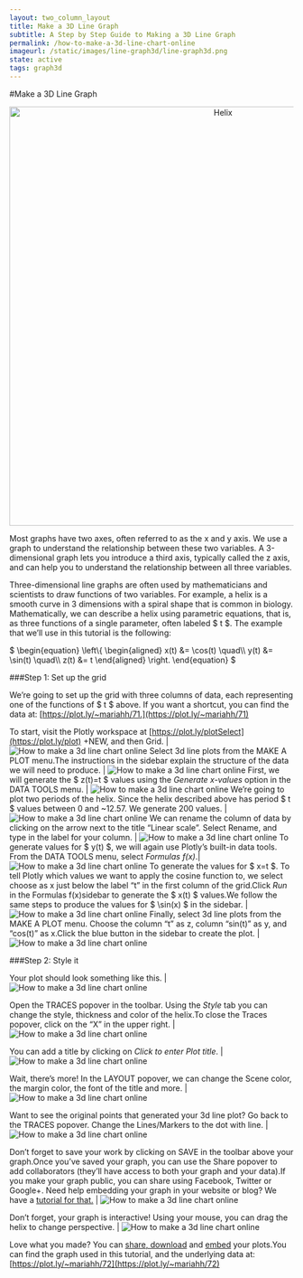 ```yaml
---
layout: two_column_layout
title: Make a 3D Line Graph
subtitle: A Step by Step Guide to Making a 3D Line Graph
permalink: /how-to-make-a-3d-line-chart-online
imageurl: /static/images/line-graph3d/line-graph3d.png
state: active
tags: graph3d
---
```


#Make a 3D Line Graph

<div>
    <a href="https://plot.ly/~mariahh/72/" target="_blank" title="Helix" style="display: block; text-align: center;"><img src="https://plot.ly/~mariahh/72.png" alt="Helix" style="max-width: 100%;width: 742px;"  width="742" onerror="this.onerror=null;this.src='https://plot.ly/404.png';" /></a>
    <script data-plotly="mariahh:72" src="https://plot.ly/embed.js" async></script>
</div>

Most graphs have two axes, often referred to as the x and y axis. We use a graph to understand the relationship between these two variables. A 3-dimensional graph lets you introduce a third axis, typically called the z axis, and can help you to understand the relationship between all three variables.

Three-dimensional line graphs are often used by mathematicians and scientists to draw functions of two variables. For example, a helix is a smooth curve in 3 dimensions with a spiral shape that is common in biology. Mathematically, we can describe a helix using parametric equations, that is, as three functions of a single parameter, often labeled $ t $. The example that we’ll use in this tutorial is the following:

<p>$ \begin{equation} \left\{ \begin{aligned} x(t) &amp;= \cos(t) \quad\\ y(t) &amp;= \sin(t) \quad\\ z(t) &amp;= t \end{aligned} \right. \end{equation} $</p>

###Step 1: Set up the grid

We’re going to set up the grid with three columns of data, each representing one of the functions of $ t $ above. If you want a shortcut, you can find the data at: [https://plot.ly/~mariahh/71.](https://plot.ly/~mariahh/71)

To start, visit the Plotly workspace at [https://plot.ly/plotSelect](https://plot.ly/plot) +NEW, and then Grid. | ![How to make a 3d line chart online](/static/images/line-graph3d/image10.png)
Select 3d line plots from the MAKE A PLOT menu.The instructions in the sidebar explain the structure of the data we will need to produce. | ![How to make a 3d line chart online](/static/images/line-graph3d/image05.png)
First, we will generate the $ z(t)=t $ values using the *Generate x-values* option in the DATA TOOLS menu. | ![How to make a 3d line chart online](/static/images/line-graph3d/image04.png)
We’re going to plot two periods of the helix. Since the helix described above has period $ t $ values between 0 and ~12.57. We generate 200 values. | ![How to make a 3d line chart online](/static/images/line-graph3d/image09.png)
We can rename the column of data by clicking on the arrow next to the title “Linear scale”. Select Rename, and type in the label for your column. | ![How to make a 3d line chart online](/static/images/line-graph3d/image02.png)
To generate values for $ y(t) $, we will again use Plotly’s built-in data tools. From the DATA TOOLS menu, select *Formulas f(x)*.| ![How to make a 3d line chart online](/static/images/line-graph3d/image01.png)
To generate the values for $ x=t $. To tell Plotly which values we want to apply the cosine function to, we select choose as x just below the label “t” in the first column of the grid.Click *Run* in the Formulas f(x)sidebar to generate the $ x(t) $ values.We follow the same steps to produce the values for $ \sin(x) $ in the sidebar. | ![How to make a 3d line chart online](/static/images/line-graph3d/image01.png)
Finally, select 3d line plots from the MAKE A PLOT menu. Choose the column “t” as z, column “sin(t)” as y, and “cos(t)” as x.Click the blue button in the sidebar to create the plot. | ![How to make a 3d line chart online](/static/images/line-graph3d/image07.png)

###Step 2: Style it

Your plot should look something like this. | ![How to make a 3d line chart online](/static/images/line-graph3d/image08.png)

Open the TRACES popover in the toolbar. Using the *Style* tab you can change the style, thickness and color of the helix.To close the Traces popover, click on the “X” in the upper right. | ![How to make a 3d line chart online](/static/images/line-graph3d/image00.png)

You can add a title by clicking on *Click to enter Plot title*. | ![How to make a 3d line chart online](/static/images/line-graph3d/image03.png)

Wait, there’s more! In the LAYOUT popover, we can change the Scene color, the margin color, the font of the title and more. | ![How to make a 3d line chart online](/static/images/line-graph3d/image12.png)

Want to see the original points that generated your 3d line plot? Go back to the TRACES popover. Change the Lines/Markers to the dot with line. | ![How to make a 3d line chart online](/static/images/line-graph3d/image11.png)

Don’t forget to save your work by clicking on SAVE in the toolbar above your graph.Once you’ve saved your graph, you can use the Share popover to add collaborators (they’ll have access to both your graph and your data).If you make your graph public, you can share using Facebook, Twitter or Google+. Need help embedding your graph in your website or blog? We have a [tutorial for that.](https://plot.ly/how-to-embed-plotly-graphs-in-websites/) | ![How to make a 3d line chart online](/static/images/line-graph3d/image06.png)

Don’t forget, your graph is interactive! Using your mouse, you can drag the helix to change perspective. | ![How to make a 3d line chart online](/static/images/line-graph3d/image13.png)

Love what you made? You can [share, download](https://plot.ly/share-print/) and [embed](https://plot.ly/embed/) your plots.You can find the graph used in this tutorial, and the underlying data at: [https://plot.ly/~mariahh/72](https://plot.ly/~mariahh/72)



